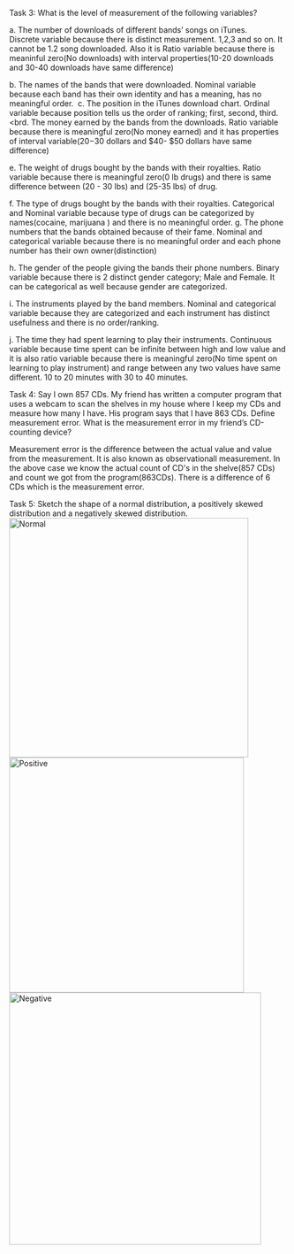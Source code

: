 Task 3: What is the level of measurement of the following variables?

a. The number of downloads of different bands’ songs on iTunes.
        <br>Discrete variable because there is distinct measurement. 1,2,3 and so on. It cannot be 1.2 song downloaded.
Also it is Ratio variable because there is meaninful zero(No downloads) with interval properties(10-20 downloads and 30-40 downloads have same difference)</br>

b. The names of the bands that were downloaded. 
	Nominal variable because each band has their own identity and has a meaning, has no meaningful order.&nbsp;
c. The position in the iTunes download chart. 
        Ordinal variable because position tells us the order of ranking; first, second, third.
<brd. The money earned by the bands from the downloads. 
        Ratio variable because there is meaningful zero(No money earned) and it has properties of interval variable($20 -$30 dollars and $40- $50 dollars have same difference) 

e. The weight of drugs bought by the bands with their royalties. 
        Ratio variable because there is meaningful zero(0 lb drugs) and there is same difference between (20 - 30 lbs) and (25-35 lbs) of drug.

f. The type of drugs bought by the bands with their royalties. 
        Categorical and Nominal variable because type of drugs can be categorized by names(cocaine, marijuana ) and there is no meaningful order.
g. The phone numbers that the bands obtained because of their fame. 
        Nominal and categorical variable because there is no meaningful order and each phone number has their own owner(distinction)

h. The gender of the people giving the bands their phone numbers.
        Binary variable because there is 2 distinct gender category; Male and Female. It can be categorical as well because gender are categorized.
    
i. The instruments played by the band members.
        Nominal and categorical variable because they are categorized and each instrument has distinct usefulness and there is no order/ranking.

j. The time they had spent learning to play their instruments. 
       Continuous variable because time spent can be infinite between high and low value and it is also ratio variable because there is meaningful zero(No time spent on learning to play instrument) and range between any two values have same different. 10 to 20 minutes with 30 to 40 minutes.

Task 4: Say I own 857 CDs. My friend has written a computer program that uses a webcam to scan the shelves in my house where I keep my CDs and measure how many I have. His program says that I have 863 CDs. Define measurement error. What is the measurement error in my friend’s CD-counting device? 

Measurement error is the difference between the actual value and value from the measurement. It is also known as observationall measurement. In the above case we know the actual count of CD's in the shelve(857 CDs) and count we got from the program(863CDs). There is a difference of 6 CDs which is the measurement error.

Task 5: Sketch the shape of a normal distribution, a positively skewed distribution and a negatively skewed distribution. 
<img width="433" alt="Normal" src="https://user-images.githubusercontent.com/76564460/111915130-256cce00-8a4b-11eb-8f76-548c677b578d.PNG">
<img width="425" alt="Positive" src="https://user-images.githubusercontent.com/76564460/111915133-2aca1880-8a4b-11eb-96fc-9fb90d4f4408.PNG">
<img width="456" alt="Negative" src="https://user-images.githubusercontent.com/76564460/111915140-2e5d9f80-8a4b-11eb-9486-2f5e254e966f.PNG">




